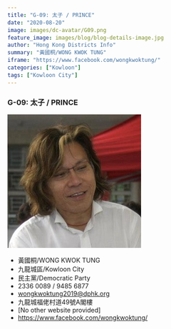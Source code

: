 ```yaml
---
title: "G-09: 太子 / PRINCE"
date: "2020-08-20"
image: images/dc-avatar/G09.png
feature_image: images/blog/blog-details-image.jpg
author: "Hong Kong Districts Info"
summary: "黃國桐/WONG KWOK TUNG"
iframe: "https://www.facebook.com/wongkwoktung/"
categories: ["Kowloon"]
tags: ["Kowloon City"]
---
```


### G-09: 太子 / PRINCE  
![](/images/dc-avatar/G09.png)  

 - 黃國桐/WONG KWOK TUNG  
 - 九龍城區/Kowloon City  
 - 民主黨/Democratic Party  
 - 2336 0089 / 9485 6877  
 - wongkwoktung2019@dphk.org  
 - 九龍城福佬村道49號A閣樓  
 - [No other website provided]  
 - https://www.facebook.com/wongkwoktung/
